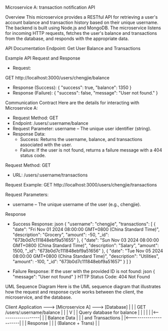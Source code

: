 
Microservice A: transaction notification API

Overview
This microservice provides a RESTful API for retrieving a user's account balance and transaction history based on their unique username. The backend is built using Node.js and MongoDB. The microservice listens for incoming HTTP requests, fetches the user's balance and transactions from the database, and responds with the appropriate data.

API Documentation
Endpoint: Get User Balance and Transactions


Example API Request and Response
* Request:

GET http://localhost:3000/users/chengjie/balance

* Response (Success):
{
  "success": true,
  "balance": 1350
}
* Response (Failure):
{
  "success": false,
  "message": "User not found."
}


Communication Contract
Here are the details for interacting with Microservice A:
* Request Method: GET
* Endpoint: /users/:username/balance
* Request Parameter: username – The unique user identifier (string).
* Response Data:
    * Success: Returns the username, balance, and transactions associated with the user.
    * Failure: If the user is not found, returns a failure message with a 404 status code.

Request Method: GET
* URL: /users/:username/transactions

Request Example:
GET http://localhost:3000/users/chengjie/transactions

Request Parameters:
* username – The unique username of the user (e.g., chengjie).


Response
* Success Response:
json
{
    "username": "chengjie",
    "transactions": [
        {
            "date": "Fri Nov 01 2024 08:00:00 GMT+0800 (China Standard Time)",
            "description": "Grocery",
            "amount": -50,
            "_id": "673b0d7c111848ebf9a51655"
        },
        {
            "date": "Sun Nov 03 2024 08:00:00 GMT+0800 (China Standard Time)",
            "description": "Salary",
            "amount": 1500,
            "_id": "673b0d7c111848ebf9a51656"
        },
        {
            "date": "Tue Nov 05 2024 08:00:00 GMT+0800 (China Standard Time)",
            "description": "Utilities",
            "amount": -100,
            "_id": "673b0d7c111848ebf9a51657"
        }
    ]
}

* Failure Response:
If the user with the provided ID is not found:
json
{
    "message": "User not found"
}
HTTP Status Code: 404 Not Found

UML Sequence Diagram
Here is the UML sequence diagram that illustrates how the request and response cycle works between the client, the microservice, and the database.

Client Application ---> [Microservice A] ---> [Database]
     |                       |                    |
   GET /users/:username/balance |                    |
     |                       V                    |
     |            Query database for balance       |
     |                       |                    |
     |                       |<-------------------|
     |                       |   Balance Data     |
     |                       |   and Transactions |
     |<----------------------|                    |
     |         Response      |                    |
     |    (Balance + Trans)  |                    |
